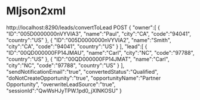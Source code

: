 # MIjson2xml

http://localhost:8290/leads/convertToLead
POST
{
   "owner":[
      {
         "ID":"005D0000000nVYVIA3",
         "name":"Paul",
         "city":"CA",
         "code":"94041",
         "country":"US"
      },
      {
         "ID":"005D0000000nVYVIA2",
         "name":"Smith",
         "city":"CA",
         "code":"94041",
         "country":"US"
      }
   ],
   "lead":[
      {
         "ID":"00QD000000FP14JMAU",
         "name":"Carl",
         "city":"NC",
         "code":"97788",
         "country":"US"
      },
      {
         "ID":"00QD000000FP14JMAT",
         "name":"Carl",
         "city":"NC",
         "code":"97788",
         "country":"US"
      }
   ],
   "sendNotificationEmail":"true",
   "convertedStatus":"Qualified",
   "doNotCreateOpportunity":"true",
   "opportunityName":"Partner Opportunity",
   "overwriteLeadSource":"true",
   "sessionId":"QwWsHJyTPW.1pd0_jXlNKOSU"
}
